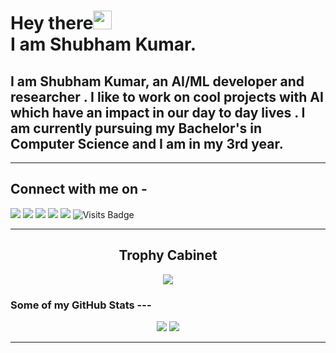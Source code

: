 # Hey there<img src="https://raw.githubusercontent.com/arnoob16/arnoob16/master/wave.gif" width="30px"><br>I am Shubham Kumar.

## I am Shubham Kumar, an AI/ML developer and researcher . I like to work on cool projects with AI which have an impact in our day to day lives . I am currently pursuing my Bachelor's in Computer Science and I am in my 3rd year.


---

## Connect with me on - 
[<img src="https://img.shields.io/badge/linkedin-%230077B5.svg?&style=for-the-badge&logo=linkedin&logoColor=white"/>](https://www.linkedin.com/in/shubham-kumar-7b0a5a16a/) 
[<img src = "https://img.shields.io/badge/instagram-%23E4405F.svg?&style=for-the-badge&logo=instagram&logoColor=white">](https://www.instagram.com/shubhamkumar2091/?hl=en)
[<img src ="https://img.shields.io/badge/Email-Here-%23E4405F.svg?&style=for-the-badge&logo=&logoColor=white%22">](mailto:contactshubhamkr2091@gmail.com)
[<img src ="https://img.shields.io/badge/Download-Resume-AA00FF.svg?&style=for-the-badge&logo=docusign&logoColor=white%22">](https://drive.google.com/file/d/1-F-1ynE2F2WRTvIqNQuD1iwXSflyLrmC/view)
[<img src ="https://img.shields.io/badge/Website-AD-%231877F2.svg?&style=for-the-badge&logo=&logoColor=white%22">](https://zyberg2091.github.io/)  ![Visits Badge](https://badges.pufler.dev/visits/zyberg2091/zyberg2091?style=for-the-badge)

---

## <h2 align=center> Trophy Cabinet </h2>

<p align=center>
<img align=center src="https://github-profile-trophy.vercel.app/?username=arnoob16&theme=monokai&row=2&column=3&margin-w=8&margin-h=8">
</p>

### Some of my GitHub Stats	---
<p align=center>    	
    <img src="https://github-readme-stats.vercel.app/api?username=zyberg2091&show_icons=true&theme=dark&line_height=40">	
    <img src="https://github-readme-stats.vercel.app/api/top-langs/?username=zyberg2091&theme=dark">	
</p>

---

